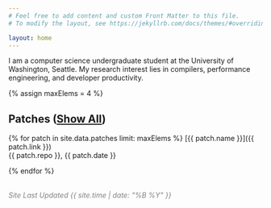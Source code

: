 ```yaml
---
# Feel free to add content and custom Front Matter to this file.
# To modify the layout, see https://jekyllrb.com/docs/themes/#overriding-theme-defaults

layout: home
---
```


I am a computer science undergraduate student at the University of Washington, Seattle.  My research interest lies in compilers, performance engineering, and developer productivity.

{% assign maxElems = 4 %}

## Patches ([Show All](/patches))

{% for patch in site.data.patches limit: maxElems %}
[{{ patch.name }}]({{ patch.link }})<br>
{{ patch.repo }}, {{ patch.date }}

{% endfor %}

<br>
<em style="color: #828282;">Site Last Updated {{ site.time | date: "%B %Y" }}</em>
